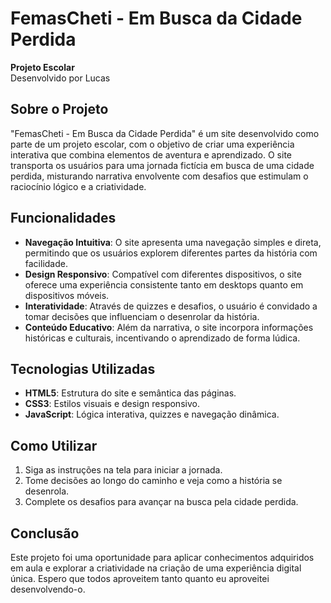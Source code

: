 # FemasCheti - Em Busca da Cidade Perdida

**Projeto Escolar**  
Desenvolvido por Lucas

## Sobre o Projeto

"FemasCheti - Em Busca da Cidade Perdida" é um site desenvolvido como parte de um projeto escolar, com o objetivo de criar uma experiência interativa que combina elementos de aventura e aprendizado. O site transporta os usuários para uma jornada fictícia em busca de uma cidade perdida, misturando narrativa envolvente com desafios que estimulam o raciocínio lógico e a criatividade.

## Funcionalidades

- **Navegação Intuitiva**: O site apresenta uma navegação simples e direta, permitindo que os usuários explorem diferentes partes da história com facilidade.
- **Design Responsivo**: Compatível com diferentes dispositivos, o site oferece uma experiência consistente tanto em desktops quanto em dispositivos móveis.
- **Interatividade**: Através de quizzes e desafios, o usuário é convidado a tomar decisões que influenciam o desenrolar da história.
- **Conteúdo Educativo**: Além da narrativa, o site incorpora informações históricas e culturais, incentivando o aprendizado de forma lúdica.

## Tecnologias Utilizadas

- **HTML5**: Estrutura do site e semântica das páginas.
- **CSS3**: Estilos visuais e design responsivo.
- **JavaScript**: Lógica interativa, quizzes e navegação dinâmica.

## Como Utilizar

1. Siga as instruções na tela para iniciar a jornada.
2. Tome decisões ao longo do caminho e veja como a história se desenrola.
3. Complete os desafios para avançar na busca pela cidade perdida.

## Conclusão

Este projeto foi uma oportunidade para aplicar conhecimentos adquiridos em aula e explorar a criatividade na criação de uma experiência digital única. Espero que todos aproveitem tanto quanto eu aproveitei desenvolvendo-o.
